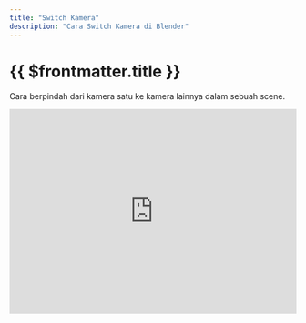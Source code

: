 ```yaml
---
title: "Switch Kamera"
description: "Cara Switch Kamera di Blender"
---
```

# {{ $frontmatter.title }}
Cara berpindah dari kamera satu ke kamera lainnya dalam sebuah scene.
<iframe
  width="100%"
  height="360"
  src="https://www.youtube.com/embed/xjVSxlsxO7U"
  title="YouTube video player"
  frameBorder="0"
  allow="accelerometer; autoplay; clipboard-write; encrypted-media; gyroscope; picture-in-picture"
  allowFullScreen
></iframe>